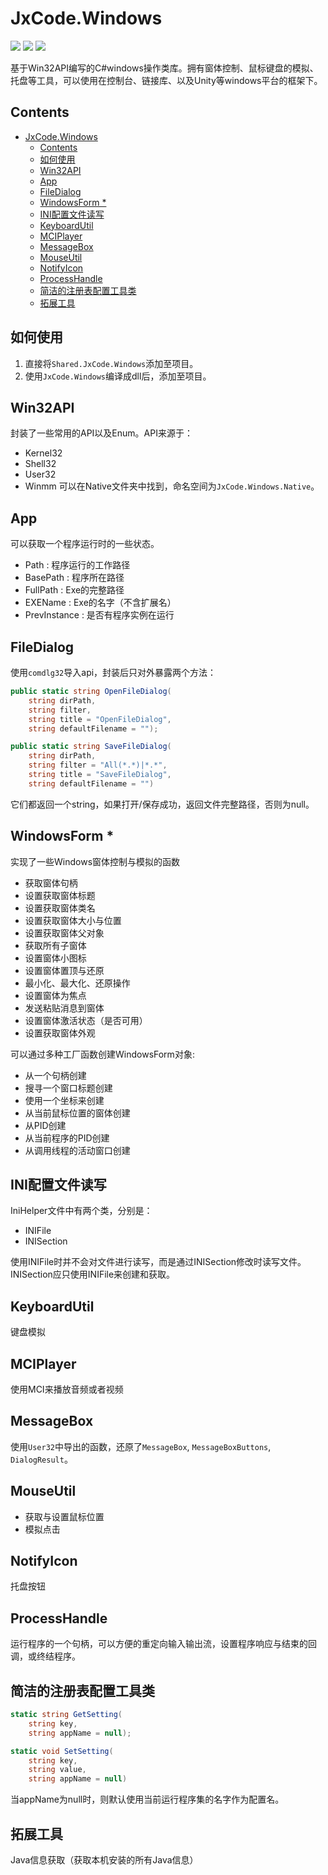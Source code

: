 # JxCode.Windows
![](https://img.shields.io/github/license/JomiXedYu/JxCode.Windows?style=for-the-badge)
![](https://img.shields.io/github/v/release/JomiXedYu/JxCode.Windows?style=for-the-badge)
![](https://img.shields.io/github/release-date/JomiXedYu/JxCode.Windows?style=for-the-badge)

基于Win32API编写的C#windows操作类库。拥有窗体控制、鼠标键盘的模拟、托盘等工具，可以使用在控制台、链接库、以及Unity等windows平台的框架下。 

## Contents
- [JxCode.Windows](#jxcodewindows)
  - [Contents](#contents)
  - [如何使用](#如何使用)
  - [Win32API](#win32api)
  - [App](#app)
  - [FileDialog](#filedialog)
  - [WindowsForm *](#windowsform-)
  - [INI配置文件读写](#ini配置文件读写)
  - [KeyboardUtil](#keyboardutil)
  - [MCIPlayer](#mciplayer)
  - [MessageBox](#messagebox)
  - [MouseUtil](#mouseutil)
  - [NotifyIcon](#notifyicon)
  - [ProcessHandle](#processhandle)
  - [简洁的注册表配置工具类](#简洁的注册表配置工具类)
  - [拓展工具](#拓展工具)

## 如何使用
1. 直接将`Shared.JxCode.Windows`添加至项目。
2. 使用`JxCode.Windows`编译成dll后，添加至项目。

## Win32API
封装了一些常用的API以及Enum。API来源于：
- Kernel32
- Shell32
- User32
- Winmm
可以在Native文件夹中找到，命名空间为`JxCode.Windows.Native`。

## App
可以获取一个程序运行时的一些状态。
- Path : 程序运行的工作路径
- BasePath : 程序所在路径
- FullPath : Exe的完整路径
- EXEName : Exe的名字（不含扩展名）
- PrevInstance : 是否有程序实例在运行

## FileDialog
使用`comdlg32`导入api，封装后只对外暴露两个方法：
```C#
public static string OpenFileDialog(
    string dirPath, 
    string filter,
    string title = "OpenFileDialog",
    string defaultFilename = "");
```
```C#
public static string SaveFileDialog(
    string dirPath,
    string filter = "All(*.*)|*.*",
    string title = "SaveFileDialog",
    string defaultFilename = "")
```
它们都返回一个string，如果打开/保存成功，返回文件完整路径，否则为null。  

## WindowsForm *
实现了一些Windows窗体控制与模拟的函数
- 获取窗体句柄
- 设置获取窗体标题
- 设置获取窗体类名
- 设置获取窗体大小与位置
- 设置获取窗体父对象
- 获取所有子窗体
- 设置窗体小图标
- 设置窗体置顶与还原
- 最小化、最大化、还原操作
- 设置窗体为焦点
- 发送粘贴消息到窗体
- 设置窗体激活状态（是否可用）
- 设置获取窗体外观

可以通过多种工厂函数创建WindowsForm对象:
- 从一个句柄创建
- 搜寻一个窗口标题创建
- 使用一个坐标来创建
- 从当前鼠标位置的窗体创建
- 从PID创建
- 从当前程序的PID创建
- 从调用线程的活动窗口创建


## INI配置文件读写
IniHelper文件中有两个类，分别是：  
- INIFile
- INISection

使用INIFile时并不会对文件进行读写，而是通过INISection修改时读写文件。  
INISection应只使用INIFile来创建和获取。

## KeyboardUtil
键盘模拟

## MCIPlayer
使用MCI来播放音频或者视频

## MessageBox
使用`User32`中导出的函数，还原了`MessageBox`, `MessageBoxButtons`, `DialogResult`。

## MouseUtil
- 获取与设置鼠标位置
- 模拟点击

## NotifyIcon
托盘按钮

## ProcessHandle
运行程序的一个句柄，可以方便的重定向输入输出流，设置程序响应与结束的回调，或终结程序。

## 简洁的注册表配置工具类
```C#
static string GetSetting(
    string key, 
    string appName = null);
```
```C#
static void SetSetting(
    string key, 
    string value, 
    string appName = null)
```
当appName为null时，则默认使用当前运行程序集的名字作为配置名。
## 拓展工具
Java信息获取（获取本机安装的所有Java信息）